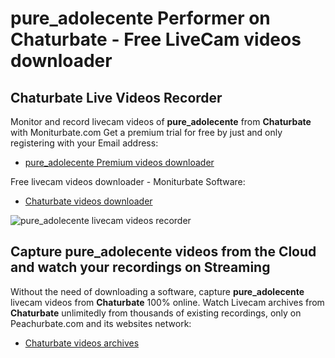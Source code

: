 # pure_adolecente Performer on Chaturbate - Free LiveCam videos downloader

## Chaturbate Live Videos Recorder

Monitor and record livecam videos of **pure_adolecente** from **Chaturbate** with Moniturbate.com
Get a premium trial for free by just and only registering with your Email address:
* [pure_adolecente Premium videos downloader](https://moniturbate.com/request-demo-licence-key.html)

Free livecam videos downloader - Moniturbate Software:
* [Chaturbate videos downloader](https://moniturbate.com/moniturbate-download-software.html)

![pure_adolecente livecam videos recorder](https://peachurnet.com/templates/moniturbate-software.png)


## Capture pure_adolecente videos from the Cloud and watch your recordings on Streaming

Without the need of downloading a software, capture **pure_adolecente** livecam videos from **Chaturbate** 100% online.
Watch Livecam archives from **Chaturbate** unlimitedly from thousands of existing recordings, only on Peachurbate.com and its websites network:
* [Chaturbate videos archives](https://peachurnet.com/)